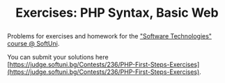# <p align="center"> Exercises: PHP Syntax, Basic Web <p>

Problems for exercises and homework for the [&quot;Software Technologies&quot; course @ SoftUni](https://softuni.bg/courses/software-technologies).

You can submit your solutions here [https://judge.softuni.bg/Contests/236/PHP-First-Steps-Exercises](https://judge.softuni.bg/Contests/236/PHP-First-Steps-Exercises).
